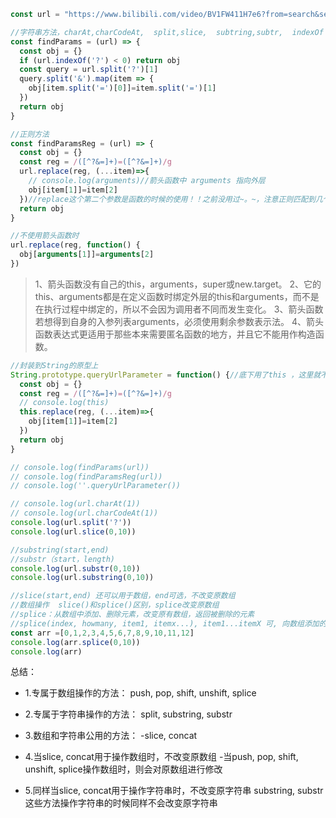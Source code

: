 ```JavaScript
const url = "https://www.bilibili.com/video/BV1FW411H7e6?from=search&seid=1878615523535625465"

//字符串方法，charAt,charCodeAt,  split,slice,  subtring,subtr,  indexOf
const findParams = (url) => {
  const obj = {}
  if (url.indexOf('?') < 0) return obj
  const query = url.split('?')[1]
  query.split('&').map(item => {
    obj[item.split('=')[0]]=item.split('=')[1]
  })
  return obj
}
```

```JavaScript
//正则方法
const findParamsReg = (url) => {
  const obj = {}
  const reg = /([^?&=]+)=([^?&=]+)/g
  url.replace(reg, (...item)=>{
    // console.log(arguments)//箭头函数中 arguments 指向外层
    obj[item[1]]=item[2]
  })//replace这个第二个参数是函数的时候的使用！！之前没用过~。~，注意正则匹配到几个，就循环给这个函数几次~真方便
  return obj
}

//不使用箭头函数时
url.replace(reg, function() {
  obj[arguments[1]]=arguments[2]
})

```
> 1、箭头函数没有自己的this，arguments，super或new.target。
2、它的this、arguments都是在定义函数时绑定外层的this和arguments，而不是在执行过程中绑定的，所以不会因为调用者不同而发生变化。
3、箭头函数若想得到自身的入参列表arguments，必须使用剩余参数表示法。
4、箭头函数表达式更适用于那些本来需要匿名函数的地方，并且它不能用作构造函数。
```JavaScript
//封装到String的原型上
String.prototype.queryUrlParameter = function() {//底下用了this ，这里就不能用箭头函数
  const obj = {}
  const reg = /([^?&=]+)=([^?&=]+)/g
  // console.log(this)
  this.replace(reg, (...item)=>{
    obj[item[1]]=item[2]
  })
  return obj
}
```
```JavaScript
// console.log(findParams(url))
// console.log(findParamsReg(url))
// console.log(''.queryUrlParameter())

// console.log(url.charAt(1))
// console.log(url.charCodeAt(1))
console.log(url.split('?'))
console.log(url.slice(0,10))

//substring(start,end)
//substr（start，length)
console.log(url.substr(0,10))
console.log(url.substring(0,10))

//slice(start,end) 还可以用于数组，end可选，不改变原数组
//数组操作  slice()和splice()区别，splice改变原数组
//splice：从数组中添加、删除元素，改变原有数组，返回被删除的元素
//splice(index, howmany, item1, itemx...), item1...itemX 可, 向数组添加的新项目
const arr =[0,1,2,3,4,5,6,7,8,9,10,11,12]
console.log(arr.splice(0,10))
console.log(arr)

```
总结：

- 1.专属于数组操作的方法：
push, pop, shift, unshift, splice

- 2.专属于字符串操作的方法：
split, substring, substr

- 3.数组和字符串公用的方法：
-slice, concat

- 4.当slice, concat用于操作数组时，不改变原数组
-当push, pop, shift, unshift, splice操作数组时，则会对原数组进行修改

- 5.同样当slice, concat用于操作字符串时，不改变原字符串
substring, substr这些方法操作字符串的时候同样不会改变原字符串